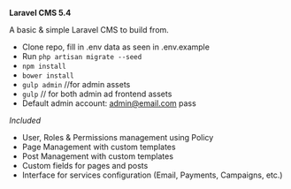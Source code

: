 **Laravel CMS 5.4**

A basic & simple Laravel CMS to build from.
- Clone repo, fill in .env data as seen in .env.example
- Run `php artisan migrate --seed`
- `npm install`
- `bower install`
- `gulp admin` //for admin assets
- `gulp` // for both admin ad frontend assets
- Default admin account: admin@email.com pass


*Included*
- User, Roles & Permissions management using Policy
- Page Management with custom templates
- Post Management with custom templates
- Custom fields for pages and posts
- Interface for services configuration (Email, Payments, Campaigns, etc.)
